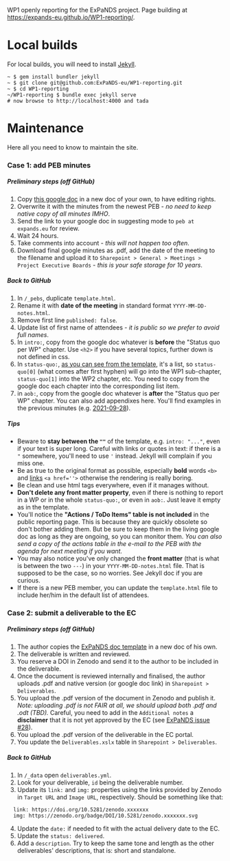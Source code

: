 WP1 openly reporting for the ExPaNDS project.
Page building at https://expands-eu.github.io/WP1-reporting/.

# Local builds
For local builds, you will need to install [Jekyll](https://jekyllrb.com/).
```
~ $ gem install bundler jekyll
~ $ git clone git@github.com:ExPaNDS-eu/WP1-reporting.git
~ $ cd WP1-reporting
~/WP1-reporting $ bundle exec jekyll serve
# now browse to http://localhost:4000 and tada
```
# Maintenance
Here all you need to know to maintain the site.

### Case 1: add PEB minutes
##### Preliminary steps (off GitHub)
1. Copy [this google doc](https://docs.google.com/document/d/1PNlm7MWv1eHb7e7t6RaeyhlqH4hoEj4hFN1593BIgvI/edit?usp=sharing) in a new doc of your own, to have editing rights.
2. Overwrite it with the minutes from the newest PEB - _no need to keep native copy of all minutes IMHO_.
3. Send the link to your google doc in suggesting mode to `peb at expands.eu` for review.
4. Wait 24 hours.
5. Take comments into account - _this will not happen too often_.
6. Download final google minutes as .pdf, add the date of the meeting to the filename and upload it to `Sharepoint > General > Meetings > Project Executive Boards` - _this is your safe storage for 10 years_.

##### Back to GitHub
1. In `/_pebs`, duplicate `template.html`.
2. Rename it with __date of the meeting__ in standard format `YYYY-MM-DD-notes.html`.
3. Remove first line `published: false`.
4. Update list of first name of attendees - _it is public so we prefer to avoid full names_.
5. In `intro:`, copy from the google doc whatever is __before__ the "Status quo per WP" chapter. Use `<h2>` if you have several topics, further down is not defined in css.
6. In `status-quo:`, [as you can see from the template](/_layouts/peb_template.html), it's a list, so `status-quo[0]` (what comes after first hyphen) will go into the WP1 sub-chapter, `status-quo[1]` into the WP2 chapter, etc. You need to copy from the google doc each chapter into the corresponding list item.
7. in `aob:`, copy from the google doc whatever is __after__ the "Status quo per WP" chapter. You can also add appendixes here. You'll find examples in the previous minutes (e.g. [2021-09-28](/_pebs/2021-09-28-notes.html)).

##### Tips
- Beware to __stay between the `""`__ of the template, e.g. `intro: "..."`, even if your text is super long. Careful with links or quotes in text: if there is a `"` somewhere, you'll need to use `'` instead. Jekyll will complain if you miss one.
- Be as true to the original format as possible, especially __bold__ words `<b>` and [links](https://expands.eu) `<a href=''>` otherwise the rendering is really boring.
- Be clean and use html tags everywhere, even if it manages without.
- __Don't delete any front matter property__, even if there is nothing to report in a WP or in the whole `status-quo:`, or even in `aob:`. Just leave it empty as in the template. 
- You'll notice the __"Actions / ToDo Items" table is not included__ in the public reporting page. This is because they are quickly obsolete so don't bother adding them. But be sure to keep them in the living google doc as long as they are ongoing, so you can monitor them. _You can also send a copy of the actions table in the e-mail to the PEB with the agenda for next meeting if you want._
- You may also notice you've only changed the __front matter__ (that is what is between the two `---`) in your `YYYY-MM-DD-notes.html` file. That is supposed to be the case, so no worries. See Jekyll doc if you are curious.
- If there is a new PEB member, you can update the `template.html` file to include her/him in the default list of attendees.

### Case 2: submit a deliverable to the EC
##### Preliminary steps (off GitHub)
1. The author copies the [ExPaNDS doc template](https://docs.google.com/document/d/1nW4xydpOZUslvcsYOJtiEMn63qqb3_DGCPXVOIe_c_A/edit?usp=sharing) in a new doc of his own.
2. The deliverable is written and reviewed.
2. You reserve a DOI in Zenodo and send it to the author to be included in the deliverable.
3. Once the document is reviewed internally and finalised, the author uploads .pdf and native version (or google doc link) in `Sharepoint > Deliverables`.
4. You upload the .pdf version of the document in Zenodo and publish it. _Note: uploading .pdf is not FAIR at all, we should upload both .pdf and .odt (TBD)._ Careful, you need to add in the `Additional notes` a __disclaimer__ that it is not yet approved by the EC (see [ExPaNDS issue #28](https://github.com/ExPaNDS-eu/ExPaNDS/issues/28)). 
2. You upload the .pdf version of the deliverable in the EC portal.
2. You update the `Deliverables.xslx` table in `Sharepoint > Deliverables`.

##### Back to GitHub
1. In `/_data` open `deliverables.yml`.
2. Look for your deliverable, `id` being the deliverable number.
3. Update its `link:` and `img:` properties using the links provided by Zenodo in `Target URL` and `Image URL`, respectively. Should be something like that:
```
  link: https://doi.org/10.5281/zenodo.xxxxxxx
  img: https://zenodo.org/badge/DOI/10.5281/zenodo.xxxxxxx.svg
```
4. Update the `date:` if needed to fit with the actual delivery date to the EC.
5. Update the `status: delivered`.
6. Add a `description`. Try to keep the same tone and length as the other deliverables' descriptions, that is: short and standalone.
